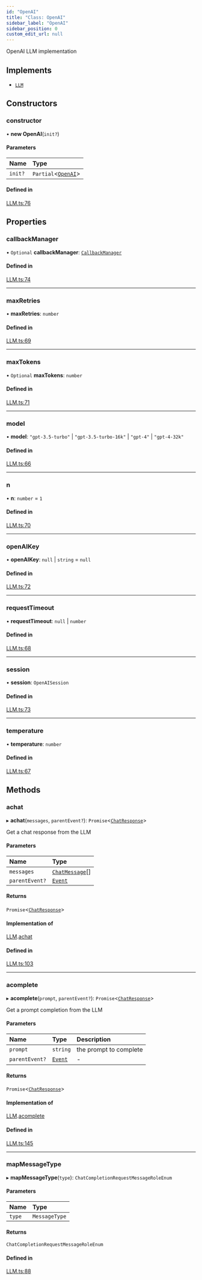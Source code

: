 ```yaml
---
id: "OpenAI"
title: "Class: OpenAI"
sidebar_label: "OpenAI"
sidebar_position: 0
custom_edit_url: null
---
```


OpenAI LLM implementation

## Implements

- [`LLM`](../interfaces/LLM.md)

## Constructors

### constructor

• **new OpenAI**(`init?`)

#### Parameters

| Name | Type |
| :------ | :------ |
| `init?` | `Partial`<[`OpenAI`](OpenAI.md)\> |

#### Defined in

[LLM.ts:76](https://github.com/run-llama/llamascript/blob/6ea89db/packages/core/src/LLM.ts#L76)

## Properties

### callbackManager

• `Optional` **callbackManager**: [`CallbackManager`](CallbackManager.md)

#### Defined in

[LLM.ts:74](https://github.com/run-llama/llamascript/blob/6ea89db/packages/core/src/LLM.ts#L74)

___

### maxRetries

• **maxRetries**: `number`

#### Defined in

[LLM.ts:69](https://github.com/run-llama/llamascript/blob/6ea89db/packages/core/src/LLM.ts#L69)

___

### maxTokens

• `Optional` **maxTokens**: `number`

#### Defined in

[LLM.ts:71](https://github.com/run-llama/llamascript/blob/6ea89db/packages/core/src/LLM.ts#L71)

___

### model

• **model**: ``"gpt-3.5-turbo"`` \| ``"gpt-3.5-turbo-16k"`` \| ``"gpt-4"`` \| ``"gpt-4-32k"``

#### Defined in

[LLM.ts:66](https://github.com/run-llama/llamascript/blob/6ea89db/packages/core/src/LLM.ts#L66)

___

### n

• **n**: `number` = `1`

#### Defined in

[LLM.ts:70](https://github.com/run-llama/llamascript/blob/6ea89db/packages/core/src/LLM.ts#L70)

___

### openAIKey

• **openAIKey**: ``null`` \| `string` = `null`

#### Defined in

[LLM.ts:72](https://github.com/run-llama/llamascript/blob/6ea89db/packages/core/src/LLM.ts#L72)

___

### requestTimeout

• **requestTimeout**: ``null`` \| `number`

#### Defined in

[LLM.ts:68](https://github.com/run-llama/llamascript/blob/6ea89db/packages/core/src/LLM.ts#L68)

___

### session

• **session**: `OpenAISession`

#### Defined in

[LLM.ts:73](https://github.com/run-llama/llamascript/blob/6ea89db/packages/core/src/LLM.ts#L73)

___

### temperature

• **temperature**: `number`

#### Defined in

[LLM.ts:67](https://github.com/run-llama/llamascript/blob/6ea89db/packages/core/src/LLM.ts#L67)

## Methods

### achat

▸ **achat**(`messages`, `parentEvent?`): `Promise`<[`ChatResponse`](../interfaces/ChatResponse.md)\>

Get a chat response from the LLM

#### Parameters

| Name | Type |
| :------ | :------ |
| `messages` | [`ChatMessage`](../interfaces/ChatMessage.md)[] |
| `parentEvent?` | [`Event`](../interfaces/Event.md) |

#### Returns

`Promise`<[`ChatResponse`](../interfaces/ChatResponse.md)\>

#### Implementation of

[LLM](../interfaces/LLM.md).[achat](../interfaces/LLM.md#achat)

#### Defined in

[LLM.ts:103](https://github.com/run-llama/llamascript/blob/6ea89db/packages/core/src/LLM.ts#L103)

___

### acomplete

▸ **acomplete**(`prompt`, `parentEvent?`): `Promise`<[`ChatResponse`](../interfaces/ChatResponse.md)\>

Get a prompt completion from the LLM

#### Parameters

| Name | Type | Description |
| :------ | :------ | :------ |
| `prompt` | `string` | the prompt to complete |
| `parentEvent?` | [`Event`](../interfaces/Event.md) | - |

#### Returns

`Promise`<[`ChatResponse`](../interfaces/ChatResponse.md)\>

#### Implementation of

[LLM](../interfaces/LLM.md).[acomplete](../interfaces/LLM.md#acomplete)

#### Defined in

[LLM.ts:145](https://github.com/run-llama/llamascript/blob/6ea89db/packages/core/src/LLM.ts#L145)

___

### mapMessageType

▸ **mapMessageType**(`type`): `ChatCompletionRequestMessageRoleEnum`

#### Parameters

| Name | Type |
| :------ | :------ |
| `type` | `MessageType` |

#### Returns

`ChatCompletionRequestMessageRoleEnum`

#### Defined in

[LLM.ts:88](https://github.com/run-llama/llamascript/blob/6ea89db/packages/core/src/LLM.ts#L88)
